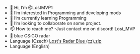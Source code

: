 - 👋 Hi, I’m @LostMVP1
- 👀 I’m interested in Programming and developing mods
- 🌱 I’m currently learning Programming
- 💞️ I’m looking to collaborate on some project.
- 📫 How to reach me? -Just contact me on discord! Lost_MVP
- 💙 blue CS:GO radar
- Language (Czech)   [Lost's Radar Blue (cz).zip](https://github.com/LostMVP1/LostsRadar-cz-B/files/12302302/Lost.s.Radar.Blue.cz.zip)
- Language (English) 


<!---
LostMVP1/LostMVP1 is a ✨ special ✨ repository because its `README.md` (this file) appears on your GitHub profile.
You can click the Preview link to take a look at your changes.
--->
